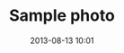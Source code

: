 ---
layout: gallery
category: photo
title: 'Sample photo'
date: 2013-08-13 10:01
excerpt: 'Photos from a place.'
image: 
  - http://farm9.staticflickr.com/8396/8690159972_a1fc390487_b.jpg
  - http://farm3.staticflickr.com/2807/9108639409_d84348494d_b.jpg
---